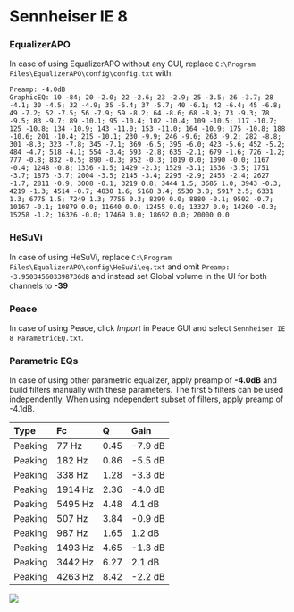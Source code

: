 # Sennheiser IE 8

### EqualizerAPO
In case of using EqualizerAPO without any GUI, replace `C:\Program Files\EqualizerAPO\config\config.txt`
with:
```
Preamp: -4.0dB
GraphicEQ: 10 -84; 20 -2.0; 22 -2.6; 23 -2.9; 25 -3.5; 26 -3.7; 28 -4.1; 30 -4.5; 32 -4.9; 35 -5.4; 37 -5.7; 40 -6.1; 42 -6.4; 45 -6.8; 49 -7.2; 52 -7.5; 56 -7.9; 59 -8.2; 64 -8.6; 68 -8.9; 73 -9.3; 78 -9.5; 83 -9.7; 89 -10.1; 95 -10.4; 102 -10.4; 109 -10.5; 117 -10.7; 125 -10.8; 134 -10.9; 143 -11.0; 153 -11.0; 164 -10.9; 175 -10.8; 188 -10.6; 201 -10.4; 215 -10.1; 230 -9.9; 246 -9.6; 263 -9.2; 282 -8.8; 301 -8.3; 323 -7.8; 345 -7.1; 369 -6.5; 395 -6.0; 423 -5.6; 452 -5.2; 484 -4.7; 518 -4.1; 554 -3.4; 593 -2.8; 635 -2.1; 679 -1.6; 726 -1.2; 777 -0.8; 832 -0.5; 890 -0.3; 952 -0.3; 1019 0.0; 1090 -0.0; 1167 -0.4; 1248 -0.8; 1336 -1.5; 1429 -2.3; 1529 -3.1; 1636 -3.5; 1751 -3.7; 1873 -3.7; 2004 -3.5; 2145 -3.4; 2295 -2.9; 2455 -2.4; 2627 -1.7; 2811 -0.9; 3008 -0.1; 3219 0.8; 3444 1.5; 3685 1.0; 3943 -0.3; 4219 -1.3; 4514 -0.7; 4830 1.6; 5168 3.4; 5530 3.8; 5917 2.5; 6331 1.3; 6775 1.5; 7249 1.3; 7756 0.3; 8299 0.0; 8880 -0.1; 9502 -0.7; 10167 -0.1; 10879 0.0; 11640 0.0; 12455 0.0; 13327 0.0; 14260 -0.3; 15258 -1.2; 16326 -0.0; 17469 0.0; 18692 0.0; 20000 0.0
```

### HeSuVi
In case of using HeSuVi, replace `C:\Program Files\EqualizerAPO\config\HeSuVi\eq.txt` and omit `Preamp:
-3.950345603398736dB` and instead set Global volume in the UI for both channels to **-39**

### Peace
In case of using Peace, click *Import* in Peace GUI and select `Sennheiser IE 8 ParametricEQ.txt`.

### Parametric EQs
In case of using other parametric equalizer, apply preamp of **-4.0dB** and build filters manually
with these parameters. The first 5 filters can be used independently.
When using independent subset of filters, apply preamp of -4.1dB.

| Type    | Fc      |    Q | Gain    |
|:--------|:--------|:-----|:--------|
| Peaking | 77 Hz   | 0.45 | -7.9 dB |
| Peaking | 182 Hz  | 0.86 | -5.5 dB |
| Peaking | 338 Hz  | 1.28 | -3.3 dB |
| Peaking | 1914 Hz | 2.36 | -4.0 dB |
| Peaking | 5495 Hz | 4.48 | 4.1 dB  |
| Peaking | 507 Hz  | 3.84 | -0.9 dB |
| Peaking | 987 Hz  | 1.65 | 1.2 dB  |
| Peaking | 1493 Hz | 4.65 | -1.3 dB |
| Peaking | 3442 Hz | 6.27 | 2.1 dB  |
| Peaking | 4263 Hz | 8.42 | -2.2 dB |

![](https://raw.githubusercontent.com/jaakkopasanen/AutoEq/master/results/headphonecom/sbaf-serious/Sennheiser%20IE%208/Sennheiser%20IE%208.png)